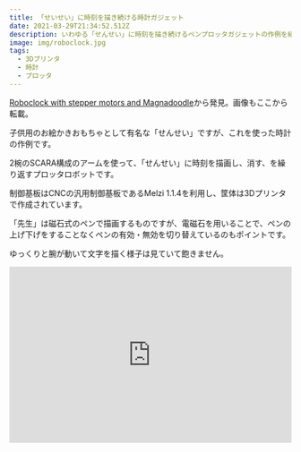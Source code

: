 ```yaml
---
title: 「せいせい」に時刻を描き続ける時計ガジェット
date: 2021-03-29T21:34:52.512Z
description: いわゆる「せんせい」に時刻を描き続けるペンプロッタガジェットの作例を紹介します。
image: img/roboclock.jpg
tags:
  - 3Dプリンタ
  - 時計
  - プロッタ
---
```

[Roboclock with stepper motors and Magnadoodle](http://diglo.altervista.org/blog/?p=1088&doing_wp_cron=1617053725.1238369941711425781250)から発見。画像もここから転載。

子供用のお絵かきおもちゃとして有名な「せんせい」ですが、これを使った時計の作例です。

2椀のSCARA構成のアームを使って、「せんせい」に時刻を描画し、消す、を繰り返すプロッタロボットです。

制御基板はCNCの汎用制御基板であるMelzi 1.1.4を利用し、筐体は3Dプリンタで作成されています。

「先生」は磁石式のペンで描画するものですが、電磁石を用いることで、ペンの上げ下げをすることなくペンの有効・無効を切り替えているのもポイントです。

ゆっくりと腕が動いて文字を描く様子は見ていて飽きません。

<iframe width="100%" height="315" src="https://www.youtube.com/embed/PNlrDFbf85Q" title="YouTube video player" frameborder="0" allow="accelerometer; autoplay; clipboard-write; encrypted-media; gyroscope; picture-in-picture" allowfullscreen></iframe>
